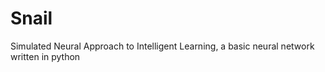 Snail
=====

Simulated Neural Approach to Intelligent Learning, a basic neural network written in python